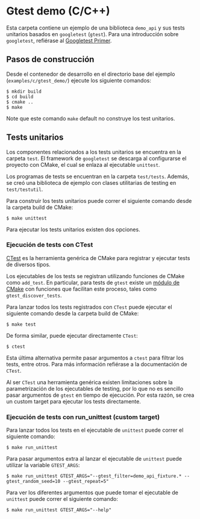 # Gtest demo (C/C++)

Esta carpeta contiene un ejemplo de una biblioteca `demo_api` y sus tests unitarios basados en `googletest` (`gtest`). Para una introducción sobre `googletest`, refiérase al [Googletest Primer](https://google.github.io/googletest/primer.html).

## Pasos de construcción
Desde el contenedor de desarrollo en el directorio base del ejemplo (`examples/c/gtest_demo/`) ejecute los siguiente comandos:

```console
$ mkdir build
$ cd build
$ cmake ..
$ make
```

Note que este comando `make` default no construye los test unitarios.

## Tests unitarios

Los componentes relacionados a los tests unitarios se encuentra en la carpeta `test`. El framework de `googletest` se descarga al configurarse el proyecto con CMake, el cual se enlaza al ejecutable `unittest`.

Los programas de tests se encuentran en la carpeta `test/tests`. Además, se creó una biblioteca de ejemplo con clases utilitarias de testing en `test/testutil`.

Para construir los tests unitarios puede correr el siguiente comando desde la carpeta build de CMake:

```console
$ make unittest
```

Para ejecutar los tests unitarios existen dos opciones.

### Ejecución de tests con CTest

[CTest](https://cmake.org/cmake/help/latest/manual/ctest.1.html) es la herramienta genérica de CMake para registrar y ejecutar tests de diversos tipos.

Los ejecutables de los tests se registran utilizando funciones de CMake como `add_test`. En particular, para tests de `gtest` existe un [módulo de CMake](https://cmake.org/cmake/help/latest/module/GoogleTest.html) con funciones que facilitan este proceso, tales como `gtest_discover_tests`.

Para lanzar todos los tests registrados con `CTest` puede ejecutar el siguiente comando desde la carpeta build de CMake:

```console
$ make test
```

De forma similar, puede ejecutar directamente `CTest`:

```console
$ ctest
```

Esta última alternativa permite pasar argumentos a `ctest` para filtrar los tests, entre otros. Para más información refiérase a la documentación de `CTest`.

Al ser `CTest` una herramienta genérica existen limitaciones sobre la parametrización de los ejecutables de testing, por lo que no es sencillo pasar argumentos de `gtest` en tiempo de ejecución. Por esta razón, se crea un custom target para ejecutar los tests directamente.

### Ejecución de tests con run_unittest (custom target)

Para lanzar todos los tests en el ejecutable de `unittest` puede correr el siguiente comando:

```console
$ make run_unittest
```

Para pasar argumentos extra al lanzar el ejecutable de `unittest` puede utilizar la variable `GTEST_ARGS`:

```console
$ make run_unittest GTEST_ARGS="--gtest_filter=demo_api_fixture.* --gtest_random_seed=10 --gtest_repeat=5"
```

Para ver los diferentes argumentos que puede tomar el ejecutable de `unittest` puede correr el siguiente comando:

```console
$ make run_unittest GTEST_ARGS="--help"
```
